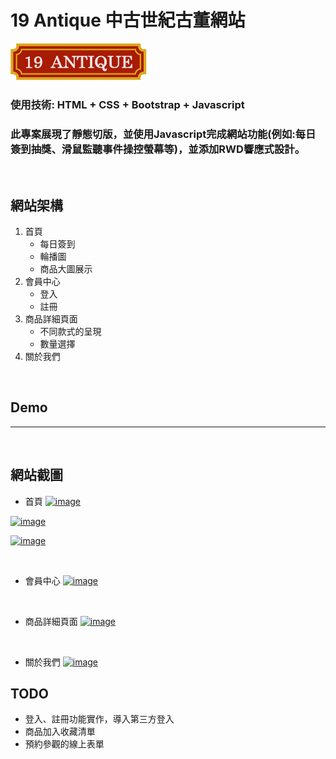 # 19 Antique 中古世紀古董網站
![](LOGO/logo.png "logo")

### 使用技術: HTML + CSS + Bootstrap + Javascript 
### 此專案展現了靜態切版，並使用Javascript完成網站功能(例如:每日簽到抽獎、滑鼠監聽事件操控螢幕等)，並添加RWD響應式設計。
<br>

## 網站架構
1. 首頁 
   * 每日簽到
   * 輪播圖
   * 商品大圖展示
2. 會員中心
   * 登入
   * 註冊
3. 商品詳細頁面
   * 不同款式的呈現
   * 數量選擇
4. 關於我們
   
<br>

## Demo
---
<br>

## 網站截圖

* 首頁
[![image](https://i.imgur.com/DnDHhLG.png '首頁輪播圖')](https://i.imgur.com/DnDHhLG.png)

[![image](https://i.imgur.com/FoUS6Bj.png '首頁商品大圖')](https://i.imgur.com/FoUS6Bj)

[![image](https://i.imgur.com/nd6ebV4.png '首頁商品大圖')](https://i.imgur.com/nd6ebV4d)


<br>

* 會員中心 
[![image](https://i.imgur.com/SEIUl7h.png '首頁商品大圖')](https://i.imgur.com/SEIUl7h)

<br>

* 商品詳細頁面
[![image](https://i.imgur.com/rrMApzP.png '首頁商品大圖')](https://i.imgur.com/rrMApzP)

<br>

* 關於我們
[![image](https://i.imgur.com/ah3p8hH.png '首頁商品大圖')](https://i.imgur.com/ah3p8hH)

## TODO 
* 登入、註冊功能實作，導入第三方登入
* 商品加入收藏清單
* 預約參觀的線上表單
